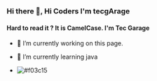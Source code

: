 ### Hi there 👋, Hi Coders I'm tecgArage
#### Hard to read it ? It is CamelCase. I'm Tec Garage

- 🔭 I’m currently working on this page. 
- 🌱 I’m currently learning java 

- ![#f03c15](https://via.placeholder.com/15/f03c15/000000?text=+)
